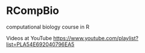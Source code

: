 RCompBio
========

computational biology course in R

Videos at YouTube https://www.youtube.com/playlist?list=PLA54E692040796EA5 
